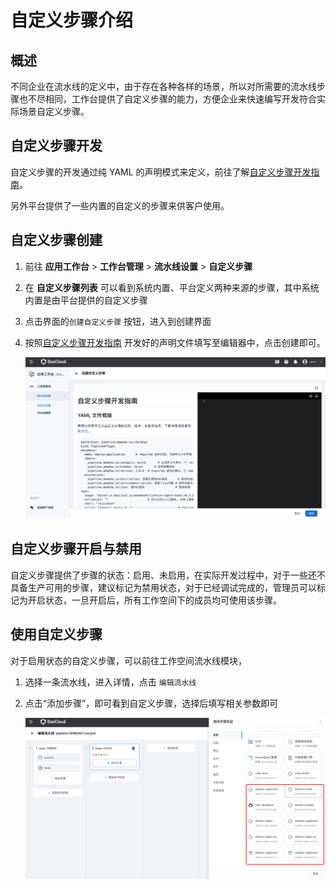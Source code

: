 # 自定义步骤介绍

## 概述

不同企业在流水线的定义中，由于存在各种各样的场景，所以对所需要的流水线步骤也不尽相同，工作台提供了自定义步骤的能力，方便企业来快速编写开发符合实际场景自定义步骤。

## 自定义步骤开发

自定义步骤的开发通过纯 YAML 的声明模式来定义，前往了解[自定义步骤开发指南](./customize-develop.md)。

另外平台提供了一些内置的自定义的步骤来供客户使用。

## 自定义步骤创建

1. 前往 __应用工作台__ > __工作台管理__ > __流水线设置__ > __自定义步骤__

2. 在 __自定义步骤列表__ 可以看到系统内置、平台定义两种来源的步骤，其中系统内置是由平台提供的自定义步骤

3. 点击界面的`创建自定义步骤` 按钮，进入到创建界面

4. 按照[自定义步骤开发指南](./customize-develop.md) 开发好的声明文件填写至编辑器中，点击创建即可。

    ![cus-step1](./images/custermize1.jpg)

## 自定义步骤开启与禁用

自定义步骤提供了步骤的状态：启用、未启用，在实际开发过程中，对于一些还不具备生产可用的步骤，建议标记为禁用状态，对于已经调试完成的，管理员可以标记为开启状态，一旦开启后，所有工作空间下的成员均可使用该步骤。

## 使用自定义步骤

对于启用状态的自定义步骤，可以前往工作空间流水线模块，

1. 选择一条流水线，进入详情，点击  `编辑流水线`

2. 点击“添加步骤”，即可看到自定义步骤，选择后填写相关参数即可

    ![cus-step2](./images/custermize2.jpg)
